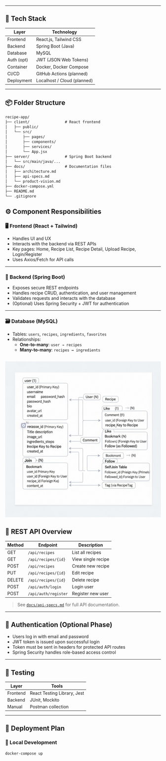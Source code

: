 
---

## 🧰 Tech Stack

| Layer         | Technology                 |
|---------------|-----------------------------|
| Frontend      | React.js, Tailwind CSS      |
| Backend       | Spring Boot (Java)          |
| Database      | MySQL                       |
| Auth (opt)    | JWT (JSON Web Tokens)       |
| Container     | Docker, Docker Compose      |
| CI/CD         | GitHub Actions (planned)    |
| Deployment    | Localhost / Cloud (planned) |

---

## 📦 Folder Structure

```plaintext
recipe-app/
├── client/                # React frontend
│   ├── public/
│   └── src/
│       ├── pages/
│       ├── components/
│       ├── services/
│       └── App.jsx
├── server/                # Spring Boot backend
│   └── src/main/java/...
├── docs/                  # Documentation files
│   ├── architecture.md
│   ├── api-specs.md
│   └── product-vision.md
├── docker-compose.yml
├── README.md
└── .gitignore
```

## ⚙️ Component Responsibilities

### 🖥️ Frontend (React + Tailwind)

- Handles UI and UX
- Interacts with the backend via REST APIs
- Key pages: Home, Recipe List, Recipe Detail, Upload Recipe, Login/Register
- Uses Axios/Fetch for API calls

---

### 🔧 Backend (Spring Boot)

- Exposes secure REST endpoints
- Handles recipe CRUD, authentication, and user management
- Validates requests and interacts with the database
- (Optional) Uses Spring Security + JWT for authentication

---

### 🗃️ Database (MySQL)

- Tables: `users`, `recipes`, `ingredients`, `favorites`
- Relationships:
  - **One-to-many**: `user → recipes`
  - **Many-to-many**: `recipes ↔ ingredients`

![Er Diagram](er_dia.005Z.png)
---

## 📡 REST API Overview

| Method | Endpoint            | Description           |
|--------|---------------------|-----------------------|
| GET    | `/api/recipes`      | List all recipes      |
| GET    | `/api/recipes/{id}` | View single recipe    |
| POST   | `/api/recipes`      | Create new recipe     |
| PUT    | `/api/recipes/{id}` | Edit recipe           |
| DELETE | `/api/recipes/{id}` | Delete recipe         |
| POST   | `/api/auth/login`   | Login user            |
| POST   | `/api/auth/register`| Register new user     |

> See [`docs/api-specs.md`](./api-specs.md) for full API documentation.

---

## 🔐 Authentication (Optional Phase)

- Users log in with email and password
- JWT token is issued upon successful login
- Token must be sent in headers for protected API routes
- Spring Security handles role-based access control

---

## 🧪 Testing

| Layer     | Tools                     |
|-----------|---------------------------|
| Frontend  | React Testing Library, Jest |
| Backend   | JUnit, Mockito            |
| Manual    | Postman collection        |

---

## 🚢 Deployment Plan

### 🔧 Local Development

```bash
docker-compose up
```


